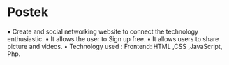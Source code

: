 # Postek
• Create and social networking website to connect the technology<br>
enthusiastic.
• It allows the user to Sign up free.
• It allows users to share picture and videos.
• Technology used : Frontend: HTML ,CSS ,JavaScript, Php.
